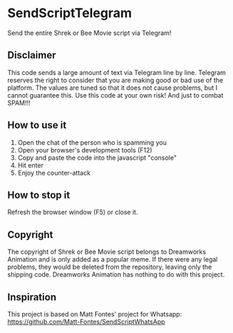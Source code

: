 # SendScriptTelegram
Send the entire Shrek or Bee Movie script via Telegram!

## Disclaimer
This code sends a large amount of text via Telegram line by line. Telegram reserves the right to consider that you are making good or bad use of the platform. The values are tuned so that it does not cause problems, but I cannot guarantee this. Use this code at your own risk! And just to combat SPAM!!!

## How to use it

1. Open the chat of the person who is spamming you
2. Open your browser's development tools (F12)
3. Copy and paste the code into the javascript "console"
4. Hit enter
5. Enjoy the counter-attack

## How to stop it
Refresh the browser window (F5) or close it.

## Copyright
The copyright of Shrek or Bee Movie script belongs to Dreamworks Animation and is only added as a popular meme. If there were any legal problems, they would be deleted from the repository, leaving only the shipping code. Dreamworks Animation has nothing to do with this project.

## Inspiration
This project is based on Matt Fontes' project for Whatsapp:
https://github.com/Matt-Fontes/SendScriptWhatsApp